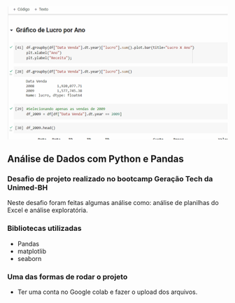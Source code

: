 <img src="colab.gif.gif" alt="imagem gif"/>

## Análise de Dados com Python e Pandas

### Desafio de projeto realizado no bootcamp Geração Tech da Unimed-BH

<P>Neste desafio foram feitas algumas análise como:
análise de planilhas do Excel e análise exploratória.
</P>

### Bibliotecas utilizadas

- Pandas
- matplotlib
- seaborn

### Uma das formas de rodar o projeto

- Ter uma conta no Google colab e fazer o upload dos arquivos.
